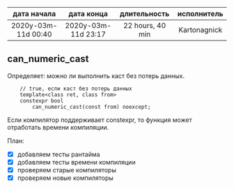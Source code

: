 
|     дата начала     |     дата конца      | длительность     | исполнитель  |
|:-------------------:|:-------------------:|:----------------:|:------------:|
| 2020y-03m-11d 00:40 | 2020y-03m-11d 23:17 | 22 hours, 40 min | Kartonagnick |

can_numeric_cast
-----

Определяет: можно ли выполнить каст без потерь данных.  
```
    // true, если каст без потерь данных
    template<class ret, class from>
    constexpr bool 
        can_numeric_cast(const from) noexcept;
```

Если компилятор поддерживает constexpr, 
то функция может отработать времени компиляции.  

План:  
 - [x] добавляем тесты рантайма  
 - [x] добавляем тесты времени компиляции  
 - [x] проверяем старые компиляторы  
 - [x] проверяем новые компиляторы  
